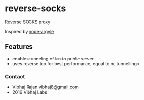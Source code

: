 # reverse-socks
Reverse SOCKS proxy

Inspired by [node-argyle](https://github.com/tec27/node-argyle)

## Features
- enables tunneling of lan to public server
- uses reverse tcp for best performance, equal to no tunnelling<

### Contact
- Vibhaj Rajan <vibhaj8@gmail.com>
- 2016 Vibhaj Labs
